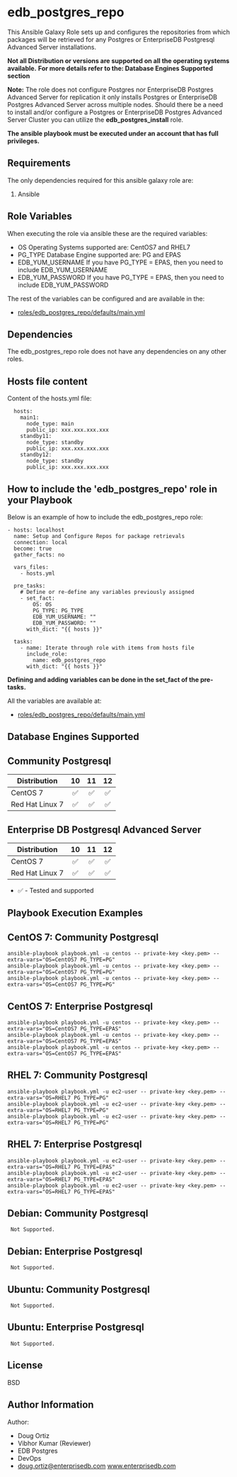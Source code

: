 edb_postgres_repo
=========

This Ansible Galaxy Role sets up and configures the repositories from which packages will be retrieved for any Postgres or EnterpriseDB Postgresql Advanced Server installations.

**Not all Distribution or versions are supported on all the operating systems available.**
**For more details refer to the: Database Engines Supported section**

**Note:**
The role does not configure Postgres nor EnterpriseDB Postgres Advanced Server for replication it only installs Postgres or EnterpriseDB Postgres Advanced Server across multiple nodes.
Should there be a need to install and/or configure a Postgres or EnterpriseDB Postgres Advanced Server Cluster you can utilize the **edb_postgres_install** role.

**The ansible playbook must be executed under an account that has full privileges.**

Requirements
------------

The only dependencies required for this ansible galaxy role are:

1. Ansible

Role Variables
--------------

When executing the role via ansible these are the required variables:

* OS
  Operating Systems supported are: CentOS7 and RHEL7
* PG_TYPE
  Database Engine supported are: PG and EPAS
* EDB_YUM_USERNAME
  If you have PG_TYPE = EPAS, then you need to include EDB_YUM_USERNAME
* EDB_YUM_PASSWORD
  If you have PG_TYPE = EPAS, then you need to include EDB_YUM_PASSWORD



The rest of the variables can be configured and are available in the:
* [roles/edb_postgres_repo/defaults/main.yml](./roles/edb_postgres_repo/defaults/main.yml) 



Dependencies
------------

The edb_postgres_repo role does not have any dependencies on any other roles.

Hosts file content
----------------

Content of the hosts.yml file:



      hosts:
        main1:
          node_type: main
          public_ip: xxx.xxx.xxx.xxx
        standby11:
          node_type: standby
          public_ip: xxx.xxx.xxx.xxx
        standby12:
          node_type: standby
          public_ip: xxx.xxx.xxx.xxx



How to include the 'edb_postgres_repo' role in your Playbook
----------------

Below is an example of how to include the edb_postgres_repo role:



    - hosts: localhost
      name: Setup and Configure Repos for package retrievals
      connection: local
      become: true
      gather_facts: no

      vars_files:
        - hosts.yml

      pre_tasks:
        # Define or re-define any variables previously assigned
        - set_fact:
            OS: OS
            PG_TYPE: PG_TYPE
            EDB_YUM_USERNAME: ""
            EDB_YUM_PASSWORD: ""
          with_dict: "{{ hosts }}"

      tasks:
        - name: Iterate through role with items from hosts file
          include_role:
            name: edb_postgres_repo
          with_dict: "{{ hosts }}"


**Defining and adding variables can be done in the set_fact of the pre-tasks.**

All the variables are available at:
- [roles/edb_postgres_repo/defaults/main.yml](./roles/edb_postgres_repo/defaults/main.yml) 


Database Engines Supported
----------------

Community Postgresql
----------------

| Distribution | 10 | 11 | 12 |
| ------------------------- |:--:|:--:|:--:|
| CentOS 7 | :white_check_mark:| :white_check_mark:| :white_check_mark:|
| Red Hat Linux 7 | :white_check_mark:| :white_check_mark:| :white_check_mark:|

Enterprise DB Postgresql Advanced Server
----------------

| Distribution | 10 | 11 | 12 |
| ------------------------- |:--:|:--:|:--:|
| CentOS 7 | :white_check_mark:| :white_check_mark:| :white_check_mark:|
| Red Hat Linux 7 | :white_check_mark:| :white_check_mark:| :white_check_mark:|

- :white_check_mark: - Tested and supported




Playbook Execution Examples
----------------

CentOS 7: Community Postgresql
----------------


    ansible-playbook playbook.yml -u centos -- private-key <key.pem> --extra-vars="OS=CentOS7 PG_TYPE=PG"
    ansible-playbook playbook.yml -u centos -- private-key <key.pem> --extra-vars="OS=CentOS7 PG_TYPE=PG"
    ansible-playbook playbook.yml -u centos -- private-key <key.pem> --extra-vars="OS=CentOS7 PG_TYPE=PG"

CentOS 7: Enterprise Postgresql
----------------


    ansible-playbook playbook.yml -u centos -- private-key <key.pem> --extra-vars="OS=CentOS7 PG_TYPE=EPAS"
    ansible-playbook playbook.yml -u centos -- private-key <key.pem> --extra-vars="OS=CentOS7 PG_TYPE=EPAS"
    ansible-playbook playbook.yml -u centos -- private-key <key.pem> --extra-vars="OS=CentOS7 PG_TYPE=EPAS"


RHEL 7: Community Postgresql
----------------

    ansible-playbook playbook.yml -u ec2-user -- private-key <key.pem> --extra-vars="OS=RHEL7 PG_TYPE=PG"
    ansible-playbook playbook.yml -u ec2-user -- private-key <key.pem> --extra-vars="OS=RHEL7 PG_TYPE=PG"
    ansible-playbook playbook.yml -u ec2-user -- private-key <key.pem> --extra-vars="OS=RHEL7 PG_TYPE=PG"


RHEL 7: Enterprise Postgresql
----------------

    ansible-playbook playbook.yml -u ec2-user -- private-key <key.pem> --extra-vars="OS=RHEL7 PG_TYPE=EPAS"
    ansible-playbook playbook.yml -u ec2-user -- private-key <key.pem> --extra-vars="OS=RHEL7 PG_TYPE=EPAS"
    ansible-playbook playbook.yml -u ec2-user -- private-key <key.pem> --extra-vars="OS=RHEL7 PG_TYPE=EPAS"

 
Debian: Community Postgresql
----------------

     Not Supported.


Debian: Enterprise Postgresql
----------------
     Not Supported.


Ubuntu: Community Postgresql
----------------

     Not Supported.


Ubuntu: Enterprise Postgresql
----------------

     Not Supported.



License
-------

BSD

Author Information
------------------
Author: 
* Doug Ortiz
* Vibhor Kumar (Reviewer)
* EDB Postgres 
* DevOps 
* doug.ortiz@enterprisedb.com www.enterprisedb.com
